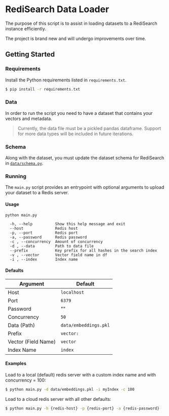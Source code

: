 # RediSearch Data Loader
The purpose of this script is to assist in loading datasets to a RediSearch instance efficiently.

The project is brand new and will undergo improvements over time.

## Getting Started

### Requirements
Install the Python requirements listed in `requirements.txt`.

```bash
$ pip install -r requirements.txt
```

### Data
In order to run the script you need to have a dataset that contains your vectors and metadata.

>Currently, the data file must be a pickled pandas dataframe. Support for more data types will be included in future iterations.

### Schema
Along with the dataset, you must update the dataset schema for RediSearch in [`data/schema.py`](data/schema.py).

### Running
The `main.py` script provides an entrypoint with optional arguments to upload your dataset to a Redis server.

#### Usage
```
python main.py

  -h, --help          Show this help message and exit
  --host              Redis host
  -p, --port          Redis port
  -a, --password      Redis password
  -c , --concurrency  Amount of concurrency
  -d , --data         Path to data file
  --prefix            Key prefix for all hashes in the search index
  -v , --vector       Vector field name in df
  -i , --index        Index name
```

#### Defaults

| Argument        | Default |
| ----------- | ----------- |
| Host | `localhost` |
| Port  | `6379` |
| Password | "" |
| Concurrency | `50` |
| Data (Path) | `data/embeddings.pkl` |
| Prefix | `vector:` |
| Vector (Field Name) | `vector` |
| Index Name | `index` |


#### Examples

Load to a local (default) redis server with a custom index name and with concurrency = 100:
```bash
$ python main.py -d data/embeddings.pkl -i myIndex -c 100
```

Load to a cloud redis server with all other defaults:
```bash
$ python main.py -h {redis-host} -p {redis-port} -a {redis-password}
```